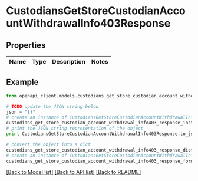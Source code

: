 # CustodiansGetStoreCustodianAccountWithdrawalInfo403Response


## Properties
Name | Type | Description | Notes
------------ | ------------- | ------------- | -------------

## Example

```python
from openapi_client.models.custodians_get_store_custodian_account_withdrawal_info403_response import CustodiansGetStoreCustodianAccountWithdrawalInfo403Response

# TODO update the JSON string below
json = "{}"
# create an instance of CustodiansGetStoreCustodianAccountWithdrawalInfo403Response from a JSON string
custodians_get_store_custodian_account_withdrawal_info403_response_instance = CustodiansGetStoreCustodianAccountWithdrawalInfo403Response.from_json(json)
# print the JSON string representation of the object
print CustodiansGetStoreCustodianAccountWithdrawalInfo403Response.to_json()

# convert the object into a dict
custodians_get_store_custodian_account_withdrawal_info403_response_dict = custodians_get_store_custodian_account_withdrawal_info403_response_instance.to_dict()
# create an instance of CustodiansGetStoreCustodianAccountWithdrawalInfo403Response from a dict
custodians_get_store_custodian_account_withdrawal_info403_response_form_dict = custodians_get_store_custodian_account_withdrawal_info403_response.from_dict(custodians_get_store_custodian_account_withdrawal_info403_response_dict)
```
[[Back to Model list]](../README.md#documentation-for-models) [[Back to API list]](../README.md#documentation-for-api-endpoints) [[Back to README]](../README.md)


